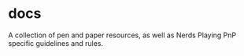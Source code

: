 # docs
A collection of pen and paper resources, as well as Nerds Playing PnP specific guidelines and rules.
